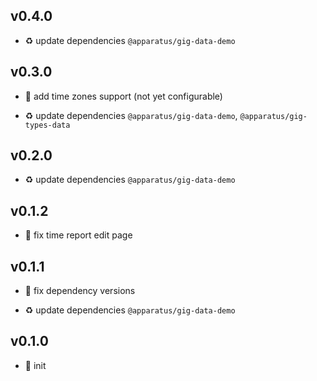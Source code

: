 ## v0.4.0

* ♻️ update dependencies `@apparatus/gig-data-demo`

## v0.3.0

* 🌱 add time zones support (not yet configurable)

* ♻️ update dependencies `@apparatus/gig-data-demo`, `@apparatus/gig-types-data`

## v0.2.0

* ♻️ update dependencies `@apparatus/gig-data-demo`

## v0.1.2

* 🐞 fix time report edit page

## v0.1.1

* 🐞 fix dependency versions

* ♻️ update dependencies `@apparatus/gig-data-demo`

## v0.1.0

* 🐣 init
